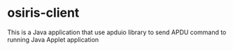 # osiris-client

This is a Java application that use apduio library to send APDU command to running Java Applet application
